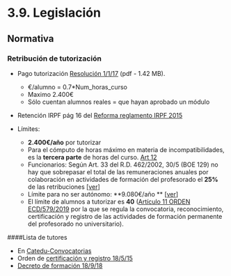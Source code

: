 
# 3.9. Legislación

## Normativa

### Retribución de tutorización

* Pago tutorización [Resolución 1/1/17](https://drive.google.com/open?id=0B8DUIrelUGyeRmxQQUdsYzMtdWM) (pdf - 1.42 MB).

    * €/alumno = 0.7*Num_horas_curso
    * Maximo 2.400€ 
    * Sólo cuentan alumnos reales = que hayan aprobado un módulo

* Retención IRPF pág 16 del [Reforma reglamento IRPF 2015](http://www.agenciatributaria.es/static_files/AEAT/Contenidos_Comunes/La_Agencia_Tributaria/Informacion_institucional/Campanias/IRPF_permanente/Novedades_2015/Reforma_Reglamento_IRPF_RD_633_2015.pdf)

* Límites:
    * **2.400€/año** por tutorizar
    * Para el cómputo de horas máximo en materia de incompatibilidades, es la **tercera parte** de horas del curso. [Art 12](http://aularagon.catedu.es/materialesaularagon2013/cursotut/cursotut3/2017-1-1-Resolucion_pagos_ponentes.pdf)
    * Funcionarios: Según Art. 33 del R.D. 462/2002, 30/5 (BOE 129) no hay que sobrepasar el total de las remuneraciones anuales por colaboración en actividades de formación del profesorado el **25%** de las retribuciones [[ver](http://www.boe.es/buscar/doc.php?id=BOE-A-2002-10337)]
    * Límite para no ser autónomo: **9.080€/año ** [[ver](http://www.elmundo.es/economia/2015/09/20/55f9aad3e2704e7b0f8b45ad.html)]
    * El límite de alumnos a tutorizar es **40** ([Artículo 11 ORDEN ECD/579/2019](http://www.boa.aragon.es/cgi-bin/EBOA/BRSCGI?CMD=VERDOC&BASE=BZHT&PIECE=BOLE&DOCS=1-27&DOCR=1&SEC=BUSQUEDA_FECHA&RNG=200&SEPARADOR=&SECC-C=BOA%20O%20DISPOSICIONES%20O%20PERSONAL%20O%20ACUERDOS%20O%20JUSTICIA%20O%20ANUNCIOS&PUBL-C=20190604&PUBL=&@PUBL-E=) por la que se regula la convocatoria, reconocimiento, certificación y registro de las actividades de formación permanente del profesorado no universitario).

####Lista de tutores

* En [Catedu-Convocatorias](http://catedu.es/webcatedu/index.php/convocatorias)
* Orden de [certificación y registro 18/5/15](http://www.educaragon.org/FILES/orden%20CERIFICACION%20Y%20REGISTRO.pdf)
* [Decreto de formación 18/9/18](http://www.educaragon.org/FILES/Decreto%20166%20(BOA%201-10-18)de%20Formaci%C3%B3n%20del%20Profesorado.pdf)
